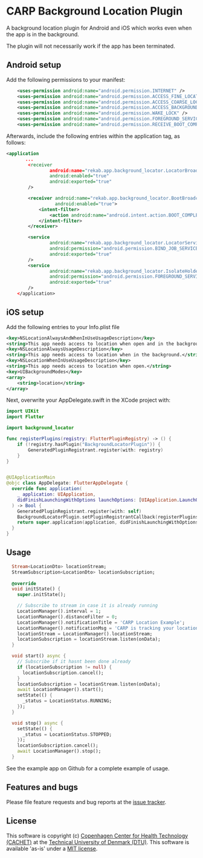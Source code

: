 # CARP Background Location Plugin

A background location plugin for Android and iOS which works even when the app is in the background.

The plugin will not necessarily work if the app has been terminated.

## Android setup

Add the following permissions to your manifest:

```xml
    <uses-permission android:name="android.permission.INTERNET" />
    <uses-permission android:name="android.permission.ACCESS_FINE_LOCATION" />
    <uses-permission android:name="android.permission.ACCESS_COARSE_LOCATION" />
    <uses-permission android:name="android.permission.ACCESS_BACKGROUND_LOCATION" />
    <uses-permission android:name="android.permission.WAKE_LOCK" />
    <uses-permission android:name="android.permission.FOREGROUND_SERVICE" />
    <uses-permission android:name="android.permission.RECEIVE_BOOT_COMPLETED"/>
```

Afterwards, include the following entries within the application tag, as follows:

```xml
<application
       ...
        <receiver
                android:name="rekab.app.background_locator.LocatorBroadcastReceiver"
                android:enabled="true"
                android:exported="true"
        />

        <receiver android:name="rekab.app.background_locator.BootBroadcastReceiver"
                  android:enabled="true">
            <intent-filter>
                <action android:name="android.intent.action.BOOT_COMPLETED"/>
            </intent-filter>
        </receiver>

        <service
                android:name="rekab.app.background_locator.LocatorService"
                android:permission="android.permission.BIND_JOB_SERVICE"
                android:exported="true"
        />
        <service
                android:name="rekab.app.background_locator.IsolateHolderService"
                android:permission="android.permission.FOREGROUND_SERVICE"
                android:exported="true"
        />
    </application>
```

## iOS setup

Add the following entries to your Info.plist file

```xml
<key>NSLocationAlwaysAndWhenInUseUsageDescription</key>
<string>This app needs access to location when open and in the background.</string>
<key>NSLocationAlwaysUsageDescription</key>
<string>This app needs access to location when in the background.</string>
<key>NSLocationWhenInUseUsageDescription</key>
<string>This app needs access to location when open.</string>
<key>UIBackgroundModes</key>
<array>
	<string>location</string>
</array>
```

Next, overwrite your AppDelegate.swift in the XCode project with:

```swift
import UIKit
import Flutter

import background_locator

func registerPlugins(registry: FlutterPluginRegistry) -> () {
    if (!registry.hasPlugin("BackgroundLocatorPlugin")) {
        GeneratedPluginRegistrant.register(with: registry)
    }
}


@UIApplicationMain
@objc class AppDelegate: FlutterAppDelegate {
  override func application(
    _ application: UIApplication,
    didFinishLaunchingWithOptions launchOptions: [UIApplication.LaunchOptionsKey: Any]?
  ) -> Bool {
    GeneratedPluginRegistrant.register(with: self)
    BackgroundLocatorPlugin.setPluginRegistrantCallback(registerPlugins)
    return super.application(application, didFinishLaunchingWithOptions: launchOptions)
  }
}
```

## Usage

```dart
  Stream<LocationDto> locationStream;
  StreamSubscription<LocationDto> locationSubscription;
 
  @override
  void initState() {
    super.initState();

    // Subscribe to stream in case it is already running
    LocationManager().interval = 1;
    LocationManager().distanceFilter = 0;
    LocationManager().notificationTitle = 'CARP Location Example';
    LocationManager().notificationMsg = 'CARP is tracking your location';
    locationStream = LocationManager().locationStream;
    locationSubscription = locationStream.listen(onData);
  }

  void start() async {
    // Subscribe if it hasnt been done already
    if (locationSubscription != null) {
      locationSubscription.cancel();
    }
    locationSubscription = locationStream.listen(onData);
    await LocationManager().start();
    setState(() {
      _status = LocationStatus.RUNNING;
    });
  }

  void stop() async {
    setState(() {
      _status = LocationStatus.STOPPED;
    });
    locationSubscription.cancel();
    await LocationManager().stop();
  }
```

See the example app on Github for a complete example of usage.

## Features and bugs

Please file feature requests and bug reports at the [issue tracker][tracker].

[tracker]: https://github.com/cph-cachet/flutter-plugins/issues

## License

This software is copyright (c) [Copenhagen Center for Health Technology (CACHET)](https://www.cachet.dk/) at the [Technical University of Denmark (DTU)](https://www.dtu.dk).
This software is available 'as-is' under a [MIT license](https://github.com/cph-cachet/flutter-plugins/blob/master/packages/carp_background_location/LICENSE).



